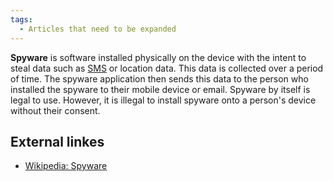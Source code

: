 ```yaml
---
tags:
  - Articles that need to be expanded
---
```

**Spyware** is software installed physically on the device with the intent to
steal data such as [SMS](sms.md) or location data. This data is collected over
a period of time. The spyware application then sends this data to the person
who installed the spyware to their mobile device or email. Spyware by itself is
legal to use. However, it is illegal to install spyware onto a person's device
without their consent.

## External linkes

* [Wikipedia: Spyware](https://en.wikipedia.org/wiki/Spyware)
